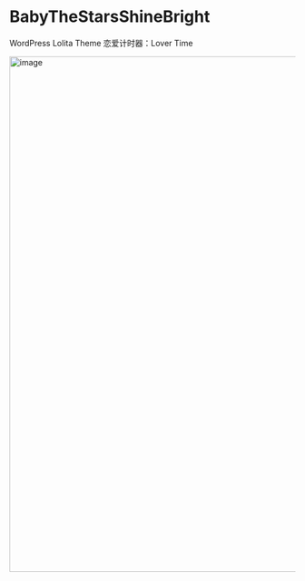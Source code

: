 # BabyTheStarsShineBright
WordPress Lolita Theme
恋爱计时器：Lover Time

<img width="907" alt="image" src="https://user-images.githubusercontent.com/24674465/220563152-13179226-ffc5-47af-8411-bd7b7cfb46b1.png">
